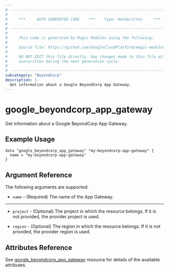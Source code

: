 ```yaml
---
# ----------------------------------------------------------------------------
#
#     ***     AUTO GENERATED CODE    ***    Type: Handwritten     ***
#
# ----------------------------------------------------------------------------
#
#     This code is generated by Magic Modules using the following:
#
#     Source file: https://github.com/GoogleCloudPlatform/magic-modules/tree/main/mmv1/third_party/terraform/website/docs/d/beyondcorp_app_gateway.html.markdown
#
#     DO NOT EDIT this file directly. Any changes made to this file will be
#     overwritten during the next generation cycle.
#
# ----------------------------------------------------------------------------
subcategory: "BeyondCorp"
description: |-
  Get information about a Google BeyondCorp App Gateway.
---
```


# google_beyondcorp_app_gateway

Get information about a Google BeyondCorp App Gateway.

## Example Usage

```hcl
data "google_beyondcorp_app_gateway" "my-beyondcorp-app-gateway" {
  name = "my-beyondcorp-app-gateway"
}
```

## Argument Reference

The following arguments are supported:

* `name` - (Required) The name of the App Gateway.

- - -

* `project` - (Optional) The project in which the resource belongs. If it
    is not provided, the provider project is used.

* `region` - (Optional) The region in which the resource belongs. If it
    is not provided, the provider region is used.

## Attributes Reference

See [google_beyondcorp_app_gateway](https://registry.terraform.io/providers/hashicorp/google/latest/docs/resources/beyondcorp_app_gateway) resource for details of the available attributes.
